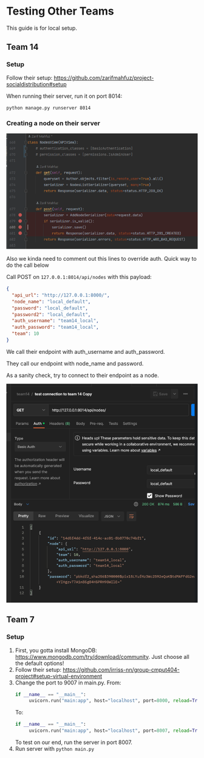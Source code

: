 # Testing Other Teams

This guide is for local setup.

## Team 14

### Setup

Follow their setup: https://github.com/zarifmahfuz/project-socialdistribution#setup

When running their server, run it on port 8014:

```bash
python manage.py runserver 8014
```

### Creating a node on their server

![img.png](img.png)

Also we kinda need to comment out this lines to override auth. Quick way to do the call below

Call POST on `127.0.0.1:8014/api/nodes` with this payload:

```json
{
  "api_url": "http://127.0.0.1:8000/",
  "node_name": "local_default",
  "password": "local_default",
  "password2": "local_default",
  "auth_username": "team14_local",
  "auth_password": "team14_local",
  "team": 10
}
```

We call their endpoint with auth_username and auth_password.

They call our endpoint with node_name and password.

As a sanity check, try to connect to their endpoint as a node.

![img_1.png](img_1.png)

## Team 7

### Setup

1. First, you gotta install MongoDB: https://www.mongodb.com/try/download/community. Just choose all the default
   options!
2. Follow their setup: https://github.com/irriss-nn/group-cmput404-project#setup-virtual-environment
3. Change the port to 9007 in main.py.
   From:
   ```python
   if __name__ == "__main__":
        uvicorn.run("main:app", host="localhost", port=8000, reload=True)
   ```
   To:
   ```python
   if __name__ == "__main__":
        uvicorn.run("main:app", host="localhost", port=8007, reload=True)
   ```
   To test on our end, run the server in port 8007.
4. Run server with `python main.py`
